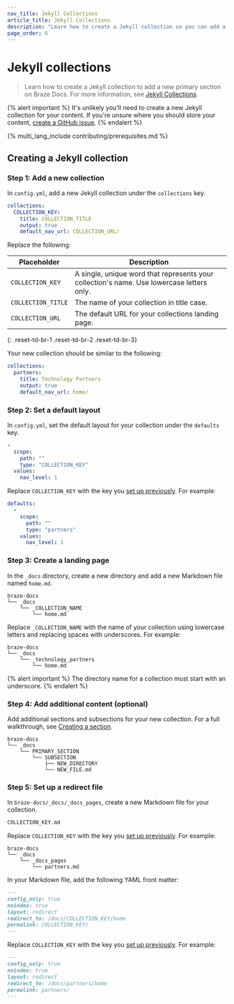 ```yaml
---
nav_title: Jekyll Collections
article_title: Jekyll Collections
description: "Learn how to create a Jekyll collection so you can add a new primary section on Braze Docs."
page_order: 6
---
```


# Jekyll collections

> Learn how to create a Jekyll collection to add a new primary section on Braze Docs. For more information, see [Jekyll Collections](https://jekyllrb.com/docs/collections/).

{% alert important %}
It's unlikely you'll need to create a new Jekyll collection for your content. If you're unsure where you should store your content, [create a GitHub issue](https://github.com/braze-inc/braze-docs/issues/new?assignees=&labels=issue&projects=&template=report_an_issue.md&title=).
{% endalert %}

{% multi_lang_include contributing/prerequisites.md %}

## Creating a Jekyll collection

### Step 1: Add a new collection

In `config.yml`, add a new Jekyll collection under the `collections` key.

```yaml
collections:
  COLLECTION_KEY:
    title: COLLECTION_TITLE
    output: true
    default_nav_url: COLLECTION_URL/
```

Replace the following:

| Placeholder              | Description                                       |
|-------------------|---------------------------------------------------|
| `COLLECTION_KEY`  | A single, unique word that represents your collection's name. Use lowercase letters only. |
| `COLLECTION_TITLE`| The name of your collection in title case.        |
| `COLLECTION_URL`  | The default URL for your collections landing page.|
{: .reset-td-br-1 .reset-td-br-2 .reset-td-br-3}

Your new collection should be similar to the following:

```yaml
collections:
  partners:
    title: Technology Partners
    output: true
    default_nav_url: home/
```

### Step 2: Set a default layout

In `config.yml`, set the default layout for your collection under the `defaults` key.

```yaml
-  
  scope:
    path: ""
    type: "COLLECTION_KEY"
  values:
    nav_level: 1
```

Replace `COLLECTION_KEY` with the key you [set up previously](#step-1-add-a-new-collection). For example:

```yaml
defaults:
  -
    scope:
      path: ""
      type: "partners"
    values:
      nav_level: 1
```

### Step 3: Create a landing page

In the `_docs` directory, create a new directory and add a new Markdown file named `home.md`.

```plaintext
braze-docs
└── _docs
    └── _COLLECTION_NAME
        └── home.md
```

Replace `_COLLECTION_NAME` with the name of your collection using lowercase letters and replacing spaces with underscores. For example:

```plaintext
braze-docs
└── _docs
    └── _technology_partners
        └── home.md
```

{% alert important %}
The directory name for a collection must start with an underscore.
{% endalert %}

### Step 4: Add additional content (optional)

Add additional sections and subsections for your new collection. For a full walkthrough, see [Creating a section]({{site.baseurl}}/contributing/content_management/sections/#creating-a-section).

```plaintext
braze-docs
└── _docs
    └── PRIMARY_SECTION
        └── SUBSECTION
            ├── NEW_DIRECTORY
            └── NEW_FILE.md
```

### Step 5: Set up a redirect file

In `braze-docs/_docs/_docs_pages`, create a new Markdown file for your collection.

```bash
COLLECTION_KEY.md
```

Replace `COLLECTION_KEY` with the key you [set up previously](#step-1-add-a-new-collection). For example:

```plaintext
braze-docs
└── _docs
    └── _docs_pages
        └── partners.md
```

In your Markdown file, add the following YAML front matter:

```markdown
---
config_only: true
noindex: true
layout: redirect
redirect_to: /docs/COLLECTION_KEY/home
permalink: COLLECTION_KEY/
---
```

Replace `COLLECTION_KEY` with the key you [set up previously](#step-1-add-a-new-collection). For example:

```markdown
---
config_only: true
noindex: true
layout: redirect
redirect_to: /docs/partners/home
permalink: partners/
---
```
